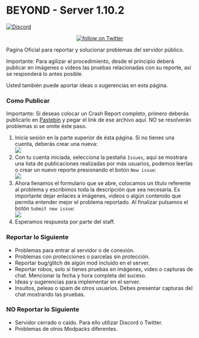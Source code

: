 # BEYOND - Server 1.10.2
[![Discord](https://img.shields.io/badge/Support-Discord-7289DA.svg)](http:discord.heberon.com)
<p align="center">
    <a href="https://twitter.com/intent/follow?screen_name=HeberonYT">
    <img src="https://img.shields.io/twitter/follow/HeberonYT.svg?style=social" alt="follow on Twitter"></a>
</p>

Pagina Oficial para reportar y solucionar problemas del servidor público.

Importante: Para agilizar el procedimiento, desde el principio deberá publicar en imágenes o videos las pruebas relacionadas con su reporte, así se responderá lo antes posible.

Usted también puede aportar ideas o sugerencias en esta página.


### Como Publicar

Importante: Si deseas colocar un Crash Report completo, primero deberás publicarlo en [Pastebin]( http://pastebin.com/) y pegar el link de ese archivo aquí. NO se resolverán problemas si se omite éste paso.

1. Inicia sesión en la parte superior de ésta página. Si no tienes una cuenta, deberás crear una nueva:  
  ![](http://i.imgur.com/2IxfNHk.png)
1. Con tu cuenta iniciada, selecciona la pestaña `Issues`, aquí se mostrara una lista de publicaciones realizadas por más usuarios, podemos leerlas o crear un nuevo reporte presionando el botón `New issue`:  
  ![](http://i.imgur.com/Wj9LHXy.png)
1. Ahora llenamos el formulario que se abre, colocamos un título referente al problema y escribimos toda la descripción que sea necesaria. Es importante dejar enlaces a imágenes, videos o algún contenido que permita entender mejor el problema reportado. Al finalizar pulsamos el botón `Submit new issue`:  
  ![](http://i.imgur.com/PMUChOA.png)
1. Esperamos respuesta por parte del staff. 


### Reportar lo Siguiente

* Problemas para entrar al servidor o de conexión.
* Problemas con protecciones o parcelas sin protección.
* Reportar bug/glitch de algún mod incluido en el server.
* Reportar robos, solo si tienes pruebas en imágenes, video o capturas de chat. Mencionar la fecha y hora completa del suceso.
* Ideas y sugerencias para implementar en el server.
* Insultos, peleas o spam de otros usuarios. Debes presentar capturas del chat mostrando las pruebas.


### NO Reportar lo Siguiente

* Servidor cerrado o caído. Para ello utilizar Discord o Twitter.
* Problemas de otros Modpacks diferentes.
